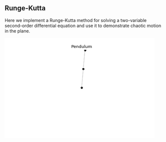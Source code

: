 ## Runge-Kutta

Here we implement a Runge-Kutta method for solving a 
two-variable second-order differential equation
and use it to demonstrate chaotic motion in the plane.

![Double-pendulum](/images/pendulum.gif)
